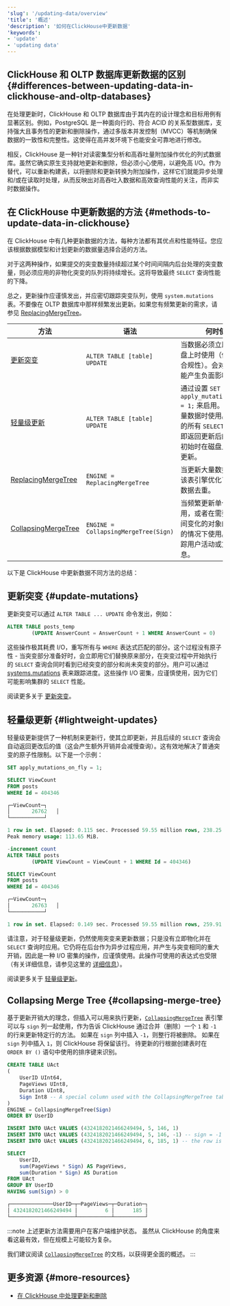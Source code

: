 ```yaml
---
'slug': '/updating-data/overview'
'title': '概述'
'description': '如何在ClickHouse中更新数据'
'keywords':
- 'update'
- 'updating data'
---
```


## ClickHouse 和 OLTP 数据库更新数据的区别 {#differences-between-updating-data-in-clickhouse-and-oltp-databases}

在处理更新时，ClickHouse 和 OLTP 数据库由于其内在的设计理念和目标用例有显著区别。例如，PostgreSQL 是一种面向行的、符合 ACID 的关系型数据库，支持强大且事务性的更新和删除操作，通过多版本并发控制（MVCC）等机制确保数据的一致性和完整性。这使得在高并发环境下也能安全可靠地进行修改。

相反，ClickHouse 是一种针对读密集型分析和高吞吐量附加操作优化的列式数据库。虽然它确实原生支持就地更新和删除，但必须小心使用，以避免高 I/O。作为替代，可以重新构建表，以将删除和更新转换为附加操作，这样它们就能异步处理和/或在读取时处理，从而反映出对高吞吐入数据和高效查询性能的关注，而非实时数据操作。

## 在 ClickHouse 中更新数据的方法 {#methods-to-update-data-in-clickhouse}

在 ClickHouse 中有几种更新数据的方法，每种方法都有其优点和性能特征。您应该根据数据模型和计划更新的数据量选择合适的方法。

对于这两种操作，如果提交的突变数量持续超过某个时间间隔内后台处理的突变数量，则必须应用的非物化突变的队列将持续增长。这将导致最终 `SELECT` 查询性能的下降。

总之，更新操作应谨慎发出，并应密切跟踪突变队列，使用 `system.mutations` 表。不要像在 OLTP 数据库中那样频繁发出更新。如果您有频繁更新的需求，请参见 [ReplacingMergeTree](/engines/table-engines/mergetree-family/replacingmergetree)。

| 方法                                                                                 | 语法                                 | 何时使用                                                                                                                                                                                                                                   |
|------------------------------------------------------------------------------------|-------------------------------------|------------------------------------------------------------------------------------------------------------------------------------------------------------------------------------------------------------------------------------------|
| [更新突变](/sql-reference/statements/alter/update)                                  | `ALTER TABLE [table] UPDATE`        | 当数据必须立即更新到磁盘上时使用（例如，为了合规性）。会对 `SELECT` 性能产生负面影响。                                                                                                                                                 |
| [轻量级更新](/guides/developer/lightweight-update)                                  | `ALTER TABLE [table] UPDATE`        | 通过设置 `SET apply_mutations_on_fly = 1;` 来启用。当更新少量数据时使用。行在随后的所有 `SELECT` 查询中立即返回更新后的数据，但初始时在磁盘上仅标记为更新。                                                                 |
| [ReplacingMergeTree](/engines/table-engines/mergetree-family/replacingmergetree)    | `ENGINE = ReplacingMergeTree`       | 当更新大量数据时使用。该表引擎优化了合并时的数据去重。                                                                                                                                                                        |
| [CollapsingMergeTree](/engines/table-engines/mergetree-family/collapsingmergetree) | `ENGINE = CollapsingMergeTree(Sign)`| 当频繁更新单个行时使用，或者在需要维护随时间变化的对象的最新状态的情况下使用。例如，跟踪用户活动或文章统计信息。                                                                                                                   |

以下是 ClickHouse 中更新数据不同方法的总结：

## 更新突变 {#update-mutations}

更新突变可以通过 `ALTER TABLE ... UPDATE` 命令发出，例如：

```sql
ALTER TABLE posts_temp
        (UPDATE AnswerCount = AnswerCount + 1 WHERE AnswerCount = 0)
```
这些操作极其耗费 I/O，重写所有与 `WHERE` 表达式匹配的部分。这个过程没有原子性 - 当突变部分准备好时，会立即用它们替换原来部分，在突变过程中开始执行的 `SELECT` 查询会同时看到已经突变的部分和尚未突变的部分。用户可以通过 [systems.mutations](/operations/system-tables/mutations) 表来跟踪进度。这些操作 I/O 密集，应谨慎使用，因为它们可能影响集群的 `SELECT` 性能。

阅读更多关于 [更新突变](/sql-reference/statements/alter/update)。

## 轻量级更新 {#lightweight-updates}

轻量级更新提供了一种机制来更新行，使其立即更新，并且后续的 `SELECT` 查询会自动返回更改后的值（这会产生额外开销并会减慢查询）。这有效地解决了普通突变的原子性限制。以下是一个示例：

```sql
SET apply_mutations_on_fly = 1;

SELECT ViewCount
FROM posts
WHERE Id = 404346

┌─ViewCount─┐
│       26762   │
└───────────┘

1 row in set. Elapsed: 0.115 sec. Processed 59.55 million rows, 238.25 MB (517.83 million rows/s., 2.07 GB/s.)
Peak memory usage: 113.65 MiB.

-increment count
ALTER TABLE posts
        (UPDATE ViewCount = ViewCount + 1 WHERE Id = 404346)

SELECT ViewCount
FROM posts
WHERE Id = 404346

┌─ViewCount─┐
│       26763   │
└───────────┘

1 row in set. Elapsed: 0.149 sec. Processed 59.55 million rows, 259.91 MB (399.99 million rows/s., 1.75 GB/s.)
```

请注意，对于轻量级更新，仍然使用突变来更新数据；只是没有立即物化并在 `SELECT` 查询时应用。它仍将在后台作为异步过程应用，并产生与突变相同的重大开销，因此是一种 I/O 密集的操作，应谨慎使用。此操作可使用的表达式也受限（有关详细信息，请参见这里的 [详细信息](/guides/developer/lightweight-update#support-for-subqueries-and-non-deterministic-functions)）。

阅读更多关于 [轻量级更新](/guides/developer/lightweight-update)。

## Collapsing Merge Tree {#collapsing-merge-tree}

基于更新开销大的理念，但插入可以用来执行更新，[`CollapsingMergeTree`](/engines/table-engines/mergetree-family/collapsingmergetree) 表引擎可以与 `sign` 列一起使用，作为告诉 ClickHouse 通过合并（删除）一个 `1` 和 `-1` 的行来更新特定行的方法。
如果在 `sign` 列中插入 `-1`，则整行将被删除。
如果在 `sign` 列中插入 `1`，则 ClickHouse 将保留该行。
待更新的行根据创建表时在 `ORDER BY ()` 语句中使用的排序键来识别。

```sql
CREATE TABLE UAct
(
    UserID UInt64,
    PageViews UInt8,
    Duration UInt8,
    Sign Int8 -- A special column used with the CollapsingMergeTree table engine
)
ENGINE = CollapsingMergeTree(Sign)
ORDER BY UserID

INSERT INTO UAct VALUES (4324182021466249494, 5, 146, 1)
INSERT INTO UAct VALUES (4324182021466249494, 5, 146, -1) -- sign = -1 signals to update the state of this row
INSERT INTO UAct VALUES (4324182021466249494, 6, 185, 1) -- the row is replaced with the new state

SELECT
    UserID,
    sum(PageViews * Sign) AS PageViews,
    sum(Duration * Sign) AS Duration
FROM UAct
GROUP BY UserID
HAVING sum(Sign) > 0

┌──────────────UserID─┬─PageViews─┬─Duration─┐
│ 4324182021466249494 │         6 │      185 │
└─────────────────────┴───────────┴──────────┘
```

:::note
上述更新方法需要用户在客户端维护状态。
虽然从 ClickHouse 的角度来看这最有效，但在规模上可能较为复杂。

我们建议阅读 [`CollapsingMergeTree`](/engines/table-engines/mergetree-family/collapsingmergetree) 的文档，以获得更全面的概述。
:::

## 更多资源 {#more-resources}

- [在 ClickHouse 中处理更新和删除](https://clickhouse.com/blog/handling-updates-and-deletes-in-clickhouse)
